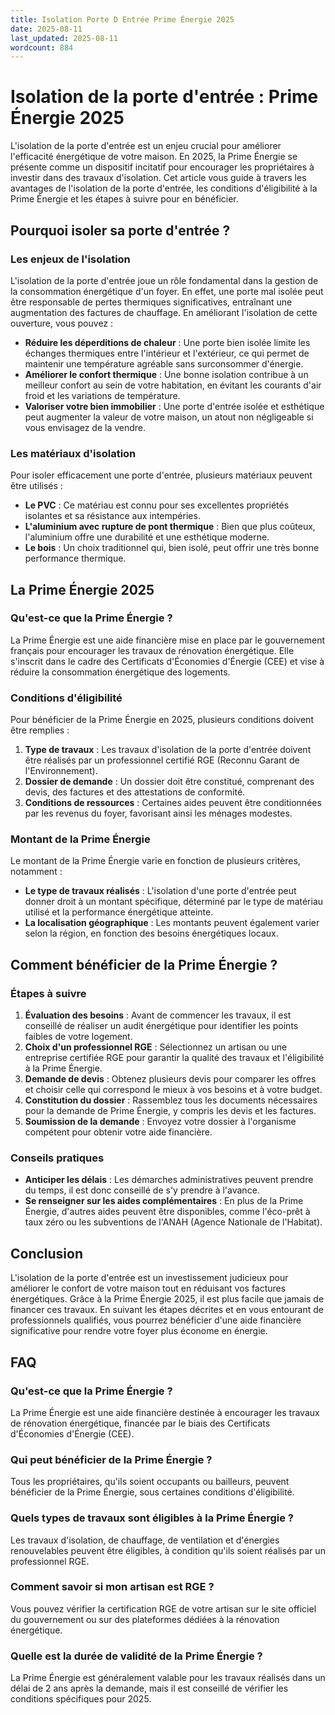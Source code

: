 ```yaml
---
title: Isolation Porte D Entrée Prime Énergie 2025
date: 2025-08-11
last_updated: 2025-08-11
wordcount: 884
---
```


# Isolation de la porte d'entrée : Prime Énergie 2025

L'isolation de la porte d'entrée est un enjeu crucial pour améliorer l'efficacité énergétique de votre maison. En 2025, la Prime Énergie se présente comme un dispositif incitatif pour encourager les propriétaires à investir dans des travaux d'isolation. Cet article vous guide à travers les avantages de l'isolation de la porte d'entrée, les conditions d'éligibilité à la Prime Énergie et les étapes à suivre pour en bénéficier.

## Pourquoi isoler sa porte d'entrée ?

### Les enjeux de l'isolation

L'isolation de la porte d'entrée joue un rôle fondamental dans la gestion de la consommation énergétique d'un foyer. En effet, une porte mal isolée peut être responsable de pertes thermiques significatives, entraînant une augmentation des factures de chauffage. En améliorant l'isolation de cette ouverture, vous pouvez :

- **Réduire les déperditions de chaleur** : Une porte bien isolée limite les échanges thermiques entre l'intérieur et l'extérieur, ce qui permet de maintenir une température agréable sans surconsommer d'énergie.
- **Améliorer le confort thermique** : Une bonne isolation contribue à un meilleur confort au sein de votre habitation, en évitant les courants d'air froid et les variations de température.
- **Valoriser votre bien immobilier** : Une porte d'entrée isolée et esthétique peut augmenter la valeur de votre maison, un atout non négligeable si vous envisagez de la vendre.

### Les matériaux d'isolation

Pour isoler efficacement une porte d'entrée, plusieurs matériaux peuvent être utilisés :

- **Le PVC** : Ce matériau est connu pour ses excellentes propriétés isolantes et sa résistance aux intempéries.
- **L'aluminium avec rupture de pont thermique** : Bien que plus coûteux, l'aluminium offre une durabilité et une esthétique moderne.
- **Le bois** : Un choix traditionnel qui, bien isolé, peut offrir une très bonne performance thermique.

## La Prime Énergie 2025

### Qu'est-ce que la Prime Énergie ?

La Prime Énergie est une aide financière mise en place par le gouvernement français pour encourager les travaux de rénovation énergétique. Elle s'inscrit dans le cadre des Certificats d'Économies d'Énergie (CEE) et vise à réduire la consommation énergétique des logements.

### Conditions d'éligibilité

Pour bénéficier de la Prime Énergie en 2025, plusieurs conditions doivent être remplies :

1. **Type de travaux** : Les travaux d'isolation de la porte d'entrée doivent être réalisés par un professionnel certifié RGE (Reconnu Garant de l'Environnement).
2. **Dossier de demande** : Un dossier doit être constitué, comprenant des devis, des factures et des attestations de conformité.
3. **Conditions de ressources** : Certaines aides peuvent être conditionnées par les revenus du foyer, favorisant ainsi les ménages modestes.

### Montant de la Prime Énergie

Le montant de la Prime Énergie varie en fonction de plusieurs critères, notamment :

- **Le type de travaux réalisés** : L'isolation d'une porte d'entrée peut donner droit à un montant spécifique, déterminé par le type de matériau utilisé et la performance énergétique atteinte.
- **La localisation géographique** : Les montants peuvent également varier selon la région, en fonction des besoins énergétiques locaux.

## Comment bénéficier de la Prime Énergie ?

### Étapes à suivre

1. **Évaluation des besoins** : Avant de commencer les travaux, il est conseillé de réaliser un audit énergétique pour identifier les points faibles de votre logement.
2. **Choix d'un professionnel RGE** : Sélectionnez un artisan ou une entreprise certifiée RGE pour garantir la qualité des travaux et l'éligibilité à la Prime Énergie.
3. **Demande de devis** : Obtenez plusieurs devis pour comparer les offres et choisir celle qui correspond le mieux à vos besoins et à votre budget.
4. **Constitution du dossier** : Rassemblez tous les documents nécessaires pour la demande de Prime Énergie, y compris les devis et les factures.
5. **Soumission de la demande** : Envoyez votre dossier à l'organisme compétent pour obtenir votre aide financière.

### Conseils pratiques

- **Anticiper les délais** : Les démarches administratives peuvent prendre du temps, il est donc conseillé de s'y prendre à l'avance.
- **Se renseigner sur les aides complémentaires** : En plus de la Prime Énergie, d'autres aides peuvent être disponibles, comme l'éco-prêt à taux zéro ou les subventions de l'ANAH (Agence Nationale de l'Habitat).

## Conclusion

L'isolation de la porte d'entrée est un investissement judicieux pour améliorer le confort de votre maison tout en réduisant vos factures énergétiques. Grâce à la Prime Énergie 2025, il est plus facile que jamais de financer ces travaux. En suivant les étapes décrites et en vous entourant de professionnels qualifiés, vous pourrez bénéficier d'une aide financière significative pour rendre votre foyer plus économe en énergie.

## FAQ

### Qu'est-ce que la Prime Énergie ?

La Prime Énergie est une aide financière destinée à encourager les travaux de rénovation énergétique, financée par le biais des Certificats d'Économies d'Énergie (CEE).

### Qui peut bénéficier de la Prime Énergie ?

Tous les propriétaires, qu'ils soient occupants ou bailleurs, peuvent bénéficier de la Prime Énergie, sous certaines conditions d'éligibilité.

### Quels types de travaux sont éligibles à la Prime Énergie ?

Les travaux d'isolation, de chauffage, de ventilation et d'énergies renouvelables peuvent être éligibles, à condition qu'ils soient réalisés par un professionnel RGE.

### Comment savoir si mon artisan est RGE ?

Vous pouvez vérifier la certification RGE de votre artisan sur le site officiel du gouvernement ou sur des plateformes dédiées à la rénovation énergétique.

### Quelle est la durée de validité de la Prime Énergie ?

La Prime Énergie est généralement valable pour les travaux réalisés dans un délai de 2 ans après la demande, mais il est conseillé de vérifier les conditions spécifiques pour 2025.